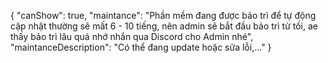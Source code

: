 {
  "canShow": true,
  "maintance": "Phần mềm đang được bảo trì để tự động cập nhật thường sẽ mất 6 - 10 tiếng, nên admin sẽ bắt đầu bảo trì từ tối, ae thấy bảo trì lâu quá nhớ nhắn qua Discord cho Admin nhé",
  "maintanceDescription": "Có thể đang update hoặc sửa lỗi,..."
}
